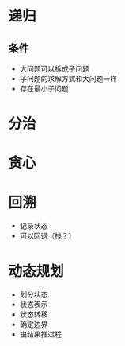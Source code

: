 #  递归
## 条件
- 大问题可以拆成子问题
- 子问题的求解方式和大问题一样
- 存在最小子问题
# 分治
# 贪心
# 回溯
- 记录状态
- 可以回退（栈？）
# 动态规划
- 划分状态
- 状态表示
- 状态转移
- 确定边界
- 由结果推过程
